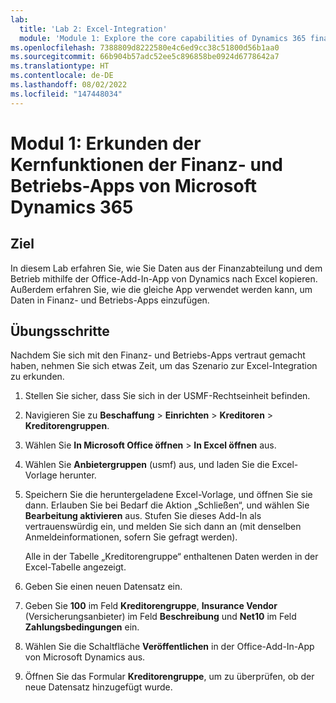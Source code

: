 ```yaml
---
lab:
  title: 'Lab 2: Excel-Integration'
  module: 'Module 1: Explore the core capabilities of Dynamics 365 finance and operations apps'
ms.openlocfilehash: 7388809d8222580e4c6ed9cc38c51800d56b1aa0
ms.sourcegitcommit: 66b904b57adc52ee5c896858be0924d6778642a7
ms.translationtype: HT
ms.contentlocale: de-DE
ms.lasthandoff: 08/02/2022
ms.locfileid: "147448034"
---
```

# <a name="module-1-explore-the-core-capabilities-of-dynamics-365-finance-and-operations-apps"></a>Modul 1: Erkunden der Kernfunktionen der Finanz- und Betriebs-Apps von Microsoft Dynamics 365

## <a name="objective"></a>Ziel

In diesem Lab erfahren Sie, wie Sie Daten aus der Finanzabteilung und dem Betrieb mithilfe der Office-Add-In-App von Dynamics nach Excel kopieren. Außerdem erfahren Sie, wie die gleiche App verwendet werden kann, um Daten in Finanz- und Betriebs-Apps einzufügen.

## <a name="lab-steps"></a>Übungsschritte

Nachdem Sie sich mit den Finanz- und Betriebs-Apps vertraut gemacht haben, nehmen Sie sich etwas Zeit, um das Szenario zur Excel-Integration zu erkunden.

1. Stellen Sie sicher, dass Sie sich in der USMF-Rechtseinheit befinden. 

2. Navigieren Sie zu **Beschaffung** > **Einrichten** > **Kreditoren** > **Kreditorengruppen**.

3. Wählen Sie **In Microsoft Office öffnen** > **In Excel öffnen** aus.

4. Wählen Sie **Anbietergruppen** (usmf) aus, und laden Sie die Excel-Vorlage herunter.

5. Speichern Sie die heruntergeladene Excel-Vorlage, und öffnen Sie sie dann. Erlauben Sie bei Bedarf die Aktion „Schließen“, und wählen Sie **Bearbeitung aktivieren** aus. Stufen Sie dieses Add-In als vertrauenswürdig ein, und melden Sie sich dann an (mit denselben Anmeldeinformationen, sofern Sie gefragt werden).

    Alle in der Tabelle „Kreditorengruppe“ enthaltenen Daten werden in der Excel-Tabelle angezeigt.

6.  Geben Sie einen neuen Datensatz ein.

7. Geben Sie **100** im Feld **Kreditorengruppe**, **Insurance Vendor** (Versicherungsanbieter) im Feld **Beschreibung** und **Net10** im Feld **Zahlungsbedingungen** ein.

8. Wählen Sie die Schaltfläche **Veröffentlichen** in der Office-Add-In-App von Microsoft Dynamics aus.

9. Öffnen Sie das Formular **Kreditorengruppe**, um zu überprüfen, ob der neue Datensatz hinzugefügt wurde.

